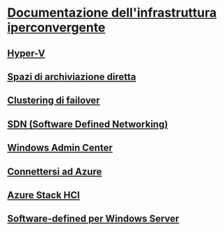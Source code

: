 # [Documentazione dell'infrastruttura iperconvergente](index.yml)
## [Hyper-V](../virtualization/hyper-v/index.md)
## [Spazi di archiviazione diretta](../storage/storage-spaces/storage-spaces-direct-overview.md)
## [Clustering di failover](../failover-clustering/failover-clustering-overview.md)
## [SDN (Software Defined Networking)](https://docs.microsoft.com/windows-server/networking/sdn/)
## [Windows Admin Center](../manage/windows-admin-center/overview.md)
## [Connettersi ad Azure](../azure-hybrid-services/index.md)
## [Azure Stack HCI](https://docs.microsoft.com/azure-stack/operator/azure-stack-hci-overview)
## [Software-defined per Windows Server](https://www.microsoft.com/cloud-platform/software-defined-datacenter)

